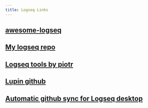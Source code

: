 ```yaml
---
title: Logseq Links
---
```


## [awesome-logseq](https://github.com/logseq/awesome-logseq)
## [My logseq repo](https://github.com/dandusty/logseq-notes/tree/master/pages)
## [Logseq tools by piotr](https://piotrsss.github.io/logseq-tools/public/)
## [Lupin github](https://github.com/akhater/Lupin)
## [Automatic github sync for Logseq desktop](https://github.com/defclass/git-auto)
